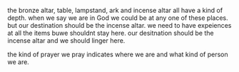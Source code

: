 the bronze altar, table, lampstand, ark and incense
altar all have a kind of depth. when we say we 
are in God we could be at any one of these places.
but our destination should be the incense altar.
we need to have expeiences at all the items buwe shouldnt
stay here. our desitnation should be the incense altar
and we should linger here.

the kind of prayer we pray indicates where we are
and what kind of person we are.
